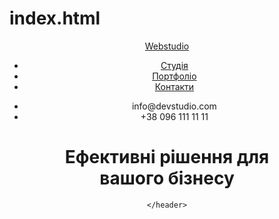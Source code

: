 # index.html
<!DOCTYPE html>
<html lang="en">
<head>
    <meta charset="UTF-8">
    <meta name="viewport" content="width=device-width, initial-scale=1.0">
    <title>Основи HTML</title>
</head>
<body>
    <header>
    <a href="index.html"><span>Web</span><span>studio</span></a>
    <nav>
        <ul>
            <li><a href="№">Студія</a></li>
            <li><a href="">Портфоліо</a></li>
            <li><a href="">Контакти</a></li>
         </ul>
    </nav>
    <nav>
        <ul>
            <li><a href="mailto "></a>info@devstudio.com</li>
            <li><a href=""></a>+38 096 111 11 11</li>
        </ul>
    </nav>
    <h1>Ефективні рішення для <br> вашого бізнесу</h1>

    </header>

</body>
</html>
